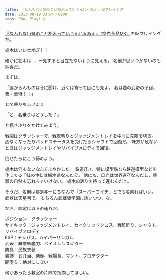 ```yaml
---
title: 『なんもない県のこと栃木っていうんじゃねえ』仮プレイング
date: 2013-08-19 23:04 +0900
tags: PBW, Playing
---
```


[『なんもない県のこと栃木っていうんじゃねえ』（空白革命MS）](http://tw4.jp/adventure/opening/?scenario_id=6037)の仮プレイングだ。

栃木はいい土地ぎ！！

確かに栃木は……一見すると目立たないように見える。
名前が思いつかないのも納得だ。

まずは、

「遠からんものは音に聞け、近くば寄って目にも見よ。
我は魏の武帝の子孫、曹・華琳！！」

と名乗りを上げよう。

「と、名乗りはどうした？」

と揺さぶりをかけてみよう。

戦闘はクラッシャーで、戦艦斬りとジャッジメントレイを中心に先陣を切る。
危なくなったりバッドステータスを受けたらシャウトで回復だ。
味方が危ないときはジャッジメントレイやリバイブメロディで回復。

倒せたらにこう締めよう。

栃木は何もないなんてまやかしだ。
鉄道好き、特に模型鉄なら鉄道模型などを作ってる
T社の本社は栃木県なんだぞ。
他にも、日光は世界遺産なんだし、尾瀬の自然も忘れちゃいけない。
栃木の誇りを持って進むんだと。

そうだ、名前は那須与一にちなんで「スーパーヨイチ」とでも名乗ればいい。
武器は天星弓で。
もちろん武蔵坂学園に誘いつつ、な。

なお、設定は以下の通りだ。

ポジション：クラッシャー  
サイキック：ジャッジメントレイ、セイクリッドクロス、戦艦斬り、シャウト、リバイブメロディ  
ESP：テレパス、ハイパーリンガル  
武器：無敵斬艦刀、バイオレンスギター  
防具：民族衣装  
装飾：お弁当、楽器、戦場食、マント、プロテクター  
闇堕ち：絶対にしない

何かあったら教室の片隅で指摘してほしい。
